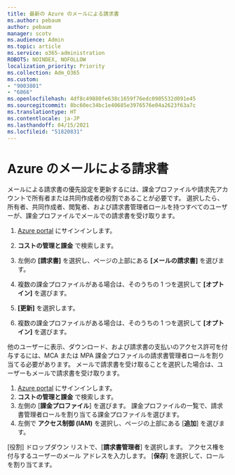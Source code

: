 ```yaml
---
title: 最新の Azure のメールによる請求書
ms.author: pebaum
author: pebaum
manager: scotv
ms.audience: Admin
ms.topic: article
ms.service: o365-administration
ROBOTS: NOINDEX, NOFOLLOW
localization_priority: Priority
ms.collection: Adm_O365
ms.custom:
- "9003801"
- "6866"
ms.openlocfilehash: 4df8c49880fe638c1659f76edc0905532d091e45
ms.sourcegitcommit: 8bc60ec34bc1e40685e3976576e04a2623f63a7c
ms.translationtype: HT
ms.contentlocale: ja-JP
ms.lasthandoff: 04/15/2021
ms.locfileid: "51820831"
---
```

# <a name="email-invoicing-in-azure"></a>Azure のメールによる請求書

メールによる請求書の優先設定を更新するには、課金プロファイルや請求先アカウントで所有者または共同作成者の役割であることが必要です。 選択したら、所有者、共同作成者、閲覧者、および請求書管理者ロールを持つすべてのユーザーが、課金プロファイルでメールでの請求書を受け取ります。

1. [Azure portal](https://portal.azure.com/) にサインインします。
2. **コストの管理と課金** で検索します。
3. 左側の **[請求書]** を選択し、ページの上部にある **[メールの請求書]** を選びます。
4. 複数の課金プロファイルがある場合は、そのうちの 1 つを選択して **[オプトイン]** を選びます。

5. **[更新]** を選択します。
6. 複数の課金プロファイルがある場合は、そのうちの 1 つを選択して **[オプトイン]** を選びます。

他のユーザーに表示、ダウンロード、および請求書の支払いのアクセス許可を付与するには、MCA または MPA 課金プロファイルの請求書管理者ロールを割り当てる必要があります。 メールで請求書を受け取ることを選択した場合は、ユーザーもメールで請求書を受け取ります。

1. [Azure portal](https://portal.azure.com/) にサインインします。
2. **コストの管理と課金** で検索します。
3. 左側の [**課金プロファイル**] を選びます。 課金プロファイルの一覧で、請求書管理者ロールを割り当てる課金プロファイルを選びます。
4. 左側で **アクセス制御 (IAM)** を選択し、ページの上部にある [**追加**] を選びます。

[役割] ドロップダウン リストで、[**請求書管理者**] を選択します。 アクセス権を付与するユーザーのメール アドレスを入力します。 [**保存**] を選択して、ロールを割り当てます。
